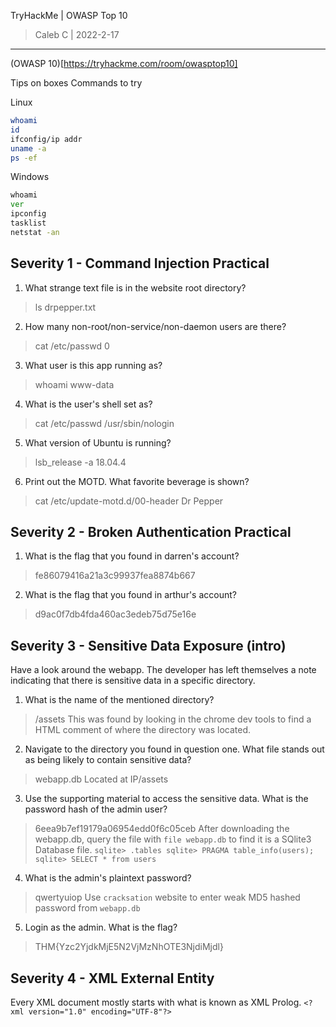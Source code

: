 TryHackMe | OWASP Top 10

> Caleb C | 2022-2-17

------------

(OWASP 10)[https://tryhackme.com/room/owasptop10]

Tips on boxes
Commands to try

Linux
```bash
whoami
id
ifconfig/ip addr
uname -a
ps -ef
```
Windows
```cmd
whoami
ver
ipconfig
tasklist
netstat -an
```
## Severity 1 - Command Injection Practical

1. What strange text file is in the website root directory?
> ls
> drpepper.txt

2. How many non-root/non-service/non-daemon users are there?
> cat /etc/passwd
> 0

3. What user is this app running as?
> whoami
> www-data

4. What is the user's shell set as?
> cat /etc/passwd
> /usr/sbin/nologin

5. What version of Ubuntu is running?
> lsb_release -a
> 18.04.4

6. Print out the MOTD.  What favorite beverage is shown?
> cat /etc/update-motd.d/00-header
> Dr Pepper

## Severity 2 - Broken Authentication Practical 

1. What is the flag that you found in darren's account?
> fe86079416a21a3c99937fea8874b667

2. What is the flag that you found in arthur's account?
> d9ac0f7db4fda460ac3edeb75d75e16e

## Severity 3 - Sensitive Data Exposure (intro)


Have a look around the webapp. The developer has left themselves a note indicating that there is sensitive data in a specific directory. 

1. What is the name of the mentioned directory?
> /assets
This was found by looking in the chrome dev tools to find a HTML comment of where the directory was located.

2. Navigate to the directory you found in question one. What file stands out as being likely to contain sensitive data?
> webapp.db
Located at IP/assets

3. Use the supporting material to access the sensitive data. What is the password hash of the admin user?
> 6eea9b7ef19179a06954edd0f6c05ceb
After downloading the webapp.db, query the file with `file webapp.db` to find it is a SQlite3 Database file.
`sqlite> .tables
sqlite> PRAGMA table_info(users);
sqlite> SELECT * from users`

4. What is the admin's plaintext password?
> qwertyuiop
Use `cracksation` website to enter weak MD5 hashed password from `webapp.db`

5. Login as the admin. What is the flag?
> THM{Yzc2YjdkMjE5N2VjMzNhOTE3NjdiMjdl}

## Severity 4 - XML External Entity

Every XML document mostly starts with what is known as XML Prolog.
`<?xml version="1.0" encoding="UTF-8"?>`


